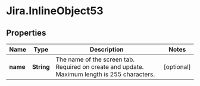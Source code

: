 # Jira.InlineObject53

## Properties

Name | Type | Description | Notes
------------ | ------------- | ------------- | -------------
**name** | **String** | The name of the screen tab. Required on create and update. Maximum length is 255 characters. | [optional] 


